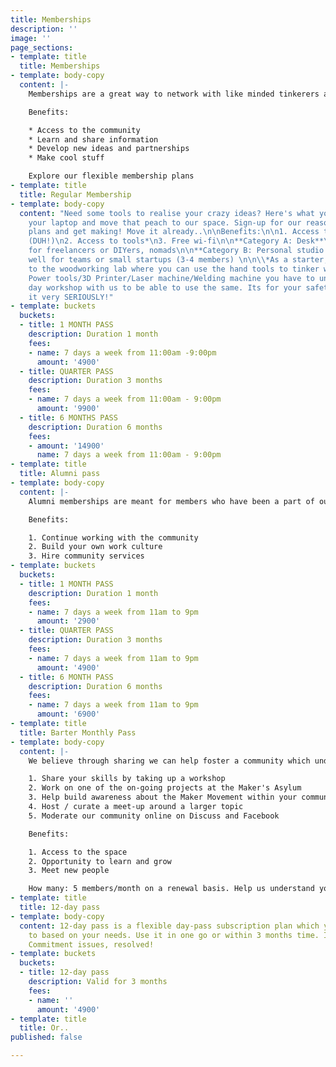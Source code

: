 ```yaml
---
title: Memberships
description: ''
image: ''
page_sections:
- template: title
  title: Memberships
- template: body-copy
  content: |-
    Memberships are a great way to network with like minded tinkerers and grow as a Maker / DIYer.

    Benefits:

    * Access to the community
    * Learn and share information
    * Develop new ideas and partnerships
    * Make cool stuff

    Explore our flexible membership plans
- template: title
  title: Regular Membership
- template: body-copy
  content: "Need some tools to realise your crazy ideas? Here's what you can do. Pick
    your laptop and move that peach to our space. Sign-up for our reasonable membership
    plans and get making! Move it already..\n\nBenefits:\n\n1. Access to the space
    (DUH!)\n2. Access to tools*\n3. Free wi-fi\n\n**Category A: Desk**\n\nWorks well
    for freelancers or DIYers, nomads\n\n**Category B: Personal studio space**\n\nWorks
    well for teams or small startups (3-4 members) \n\n\\*As a starter, you get access
    to the woodworking lab where you can use the hand tools to tinker with. To use
    Power tools/3D Printer/Laser machine/Welding machine you have to undergo a full
    day workshop with us to be able to use the same. Its for your safety and we take
    it very SERIOUSLY!"
- template: buckets
  buckets:
  - title: 1 MONTH PASS
    description: Duration 1 month
    fees:
    - name: 7 days a week from 11:00am -9:00pm
      amount: '4900'
  - title: QUARTER PASS
    description: Duration 3 months
    fees:
    - name: 7 days a week from 11:00am - 9:00pm
      amount: '9900'
  - title: 6 MONTHS PASS
    description: Duration 6 months
    fees:
    - amount: '14900'
      name: 7 days a week from 11:00am - 9:00pm
- template: title
  title: Alumni pass
- template: body-copy
  content: |-
    Alumni memberships are meant for members who have been a part of our flagship programs like Rapid Prototyping, S.T.E.A.M School, D.I.V.E or SDG School programs.

    Benefits:

    1. Continue working with the community
    2. Build your own work culture
    3. Hire community services
- template: buckets
  buckets:
  - title: 1 MONTH PASS
    description: Duration 1 month
    fees:
    - name: 7 days a week from 11am to 9pm
      amount: '2900'
  - title: QUARTER PASS
    description: Duration 3 months
    fees:
    - name: 7 days a week from 11am to 9pm
      amount: '4900'
  - title: 6 MONTH PASS
    description: Duration 6 months
    fees:
    - name: 7 days a week from 11am to 9pm
      amount: '6900'
- template: title
  title: Barter Monthly Pass
- template: body-copy
  content: |-
    We believe through sharing we can help foster a community which understands the value that a maker space like ours strives to create in the society. If you have the discipline and the right kind of motivation we would be happy to wave-off the membership-plan for you. What's the catch? Contribute approximately 10 hours of your time each month to Maker's Asylum in one of the following ways:

    1. Share your skills by taking up a workshop
    2. Work on one of the on-going projects at the Maker's Asylum
    3. Help build awareness about the Maker Movement within your community
    4. Host / curate a meet-up around a larger topic
    5. Moderate our community online on Discuss and Facebook

    Benefits:

    1. Access to the space
    2. Opportunity to learn and grow
    3. Meet new people

    How many: 5 members/month on a renewal basis. Help us understand you better by filling a form
- template: title
  title: 12-day pass
- template: body-copy
  content: 12-day pass is a flexible day-pass subscription plan which you can subscribe
    to based on your needs. Use it in one go or within 3 months time. It's up to you.
    Commitment issues, resolved!
- template: buckets
  buckets:
  - title: 12-day pass
    description: Valid for 3 months
    fees:
    - name: ''
      amount: '4900'
- template: title
  title: Or..
published: false

---
```

